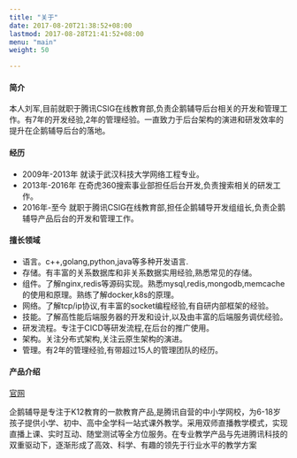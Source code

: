 ```yaml
---
title: "关于"
date: 2017-08-20T21:38:52+08:00
lastmod: 2017-08-28T21:41:52+08:00
menu: "main"
weight: 50

---
```

#### 简介
本人刘军,目前就职于腾讯CSIG在线教育部,负责企鹅辅导后台相关的开发和管理工作。有7年的开发经验,2年的管理经验。一直致力于后台架构的演进和研发效率的提升在企鹅辅导后台的落地。

#### 经历
* 2009年-2013年 就读于武汉科技大学网络工程专业。
* 2013年-2016年 在奇虎360搜索事业部担任后台开发,负责搜索相关的研发工作。
* 2016年-至今  就职于腾讯CSIG在线教育部,担任企鹅辅导开发组组长,负责企鹅辅导产品后台的开发和管理工作。

#### 擅长领域
* 语言。c++,golang,python,java等多种开发语言.
* 存储。有丰富的关系数据库和非关系数据实用经验,熟悉常见的存储。
* 组件。了解nginx,redis等源码实现。熟悉mysql,redis,mongodb,memcache的使用和原理。熟练了解docker,k8s的原理。
* 网络。了解tcp/ip协议,有丰富的socket编程经验,有自研内部框架的经验。
* 技能。了解高性能后端服务器的开发和设计,以及由丰富的后端服务调优经验。
* 研发流程。专注于CICD等研发流程,在后台的推广使用。
* 架构。关注分布式架构,关注云原生架构的演进。
* 管理。有2年的管理经验,有带超过15人的管理团队的经历。

#### 产品介绍
[官网](https://fudao.qq.com/)

企鹅辅导是专注于K12教育的一款教育产品,是腾讯自营的中小学网校，为6-18岁孩子提供小学、初中、高中全学科一站式课外教学。采用双师直播教学模式，实现直播上课、实时互动、随堂测试等全方位服务。在专业教学产品与先进腾讯科技的双重驱动下，逐渐形成了高效、科学、有趣的领先于行业水平的教学方案
